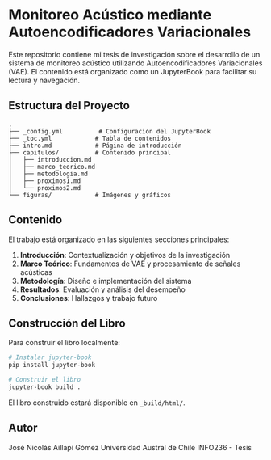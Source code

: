 # Monitoreo Acústico mediante Autoencodificadores Variacionales

Este repositorio contiene mi tesis de investigación sobre el desarrollo de un sistema de monitoreo acústico utilizando Autoencodificadores Variacionales (VAE). El contenido está organizado como un JupyterBook para facilitar su lectura y navegación.

## Estructura del Proyecto

```
.
├── _config.yml          # Configuración del JupyterBook
├── _toc.yml            # Tabla de contenidos
├── intro.md            # Página de introducción
├── capitulos/          # Contenido principal
│   ├── introduccion.md
│   ├── marco_teorico.md
│   ├── metodologia.md
│   ├── proximos1.md
│   └── proximos2.md
└── figuras/            # Imágenes y gráficos
```

## Contenido

El trabajo está organizado en las siguientes secciones principales:

1. **Introducción**: Contextualización y objetivos de la investigación
2. **Marco Teórico**: Fundamentos de VAE y procesamiento de señales acústicas
3. **Metodología**: Diseño e implementación del sistema
4. **Resultados**: Evaluación y análisis del desempeño
5. **Conclusiones**: Hallazgos y trabajo futuro

## Construcción del Libro

Para construir el libro localmente:

```bash
# Instalar jupyter-book
pip install jupyter-book

# Construir el libro
jupyter-book build .
```

El libro construido estará disponible en `_build/html/`.

## Autor

José Nicolás Aillapi Gómez
Universidad Austral de Chile
INFO236 - Tesis


